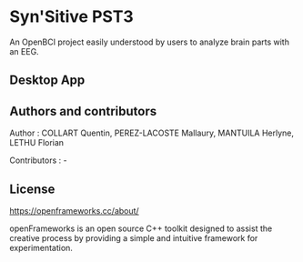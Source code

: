 # Syn'Sitive PST3
An OpenBCI project easily understood by users to analyze brain parts with an EEG.


## Desktop App

## Authors and contributors

Author : COLLART Quentin, PEREZ-LACOSTE Mallaury, MANTUILA Herlyne, LETHU Florian

Contributors : -


## License

https://openframeworks.cc/about/


openFrameworks is an open source C++ toolkit designed to assist the creative process by providing a simple and intuitive framework for experimentation.
